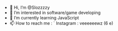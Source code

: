 - 👋 Hi, I’m @Slozzzzy
- 👀 I’m interested in software/game developing
- 🌱 I’m currently learning JavaScript
- 📫 How to reach me :
` Instagram : veeeeeewz (6 e)

<!---
Slozzzzy/Slozzzzy is a ✨ special ✨ repository because its `README.md` (this file) appears on your GitHub profile.
You can click the Preview link to take a look at your changes.
--->
